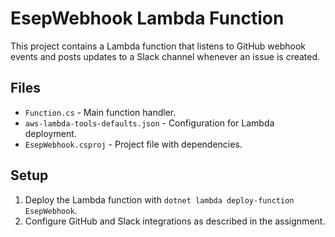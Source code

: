 # EsepWebhook Lambda Function

This project contains a Lambda function that listens to GitHub webhook events and posts updates to a Slack channel whenever an issue is created.

## Files

- `Function.cs` - Main function handler.
- `aws-lambda-tools-defaults.json` - Configuration for Lambda deployment.
- `EsepWebhook.csproj` - Project file with dependencies.

## Setup

1. Deploy the Lambda function with `dotnet lambda deploy-function EsepWebhook`.
2. Configure GitHub and Slack integrations as described in the assignment.